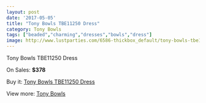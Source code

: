 ```yaml
---
layout: post
date: '2017-05-05'
title: "Tony Bowls TBE11250 Dress"
category: Tony Bowls
tags: ["beaded","charming","dresses","bowls","dress"]
image: http://www.lustparties.com/6586-thickbox_default/tony-bowls-tbe11250-dress.jpg
---
```

Tony Bowls TBE11250 Dress

On Sales: **$378**
<a href="https://www.lustparties.com/en/tony-bowls/2264-tony-bowls-tbe11250-dress.html"><amp-img layout="responsive" width="600" height="600" src="//www.lustparties.com/6586-thickbox_default/tony-bowls-tbe11250-dress.jpg" alt="Tony Bowls TBE11250 Dress 0" /></a>
<a href="https://www.lustparties.com/en/tony-bowls/2264-tony-bowls-tbe11250-dress.html"><amp-img layout="responsive" width="600" height="600" src="//www.lustparties.com/6588-thickbox_default/tony-bowls-tbe11250-dress.jpg" alt="Tony Bowls TBE11250 Dress 1" /></a>
<a href="https://www.lustparties.com/en/tony-bowls/2264-tony-bowls-tbe11250-dress.html"><amp-img layout="responsive" width="600" height="600" src="//www.lustparties.com/6587-thickbox_default/tony-bowls-tbe11250-dress.jpg" alt="Tony Bowls TBE11250 Dress 2" /></a>

Buy it: [Tony Bowls TBE11250 Dress](https://www.lustparties.com/en/tony-bowls/2264-tony-bowls-tbe11250-dress.html "Tony Bowls TBE11250 Dress")

View more: [Tony Bowls](https://www.lustparties.com/en/5-tony-bowls "Tony Bowls")